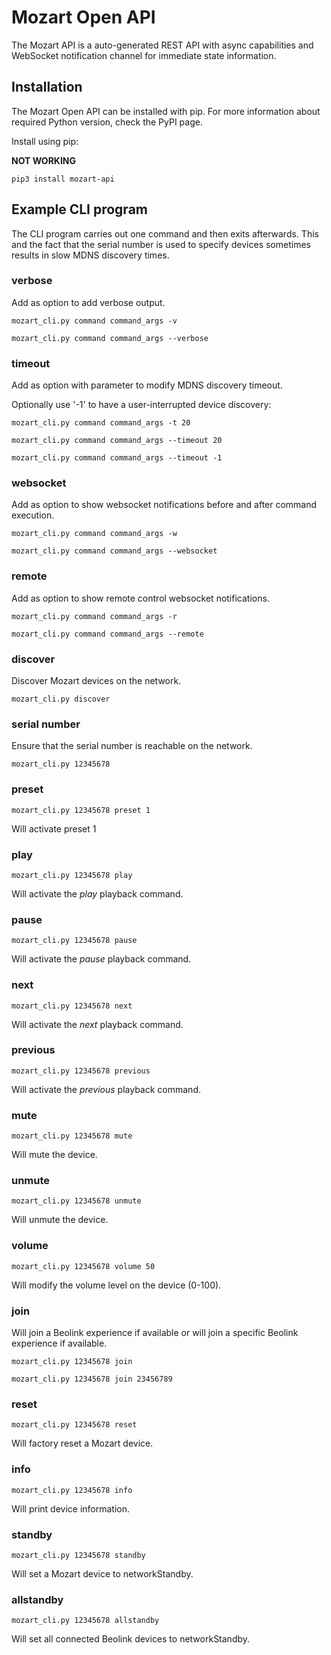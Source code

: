 # Mozart Open API

The Mozart API is a auto-generated REST API with async capabilities and WebSocket notification channel for immediate state information.

## Installation

The Mozart Open API can be installed with pip. For more information about required Python version, check the PyPI page.

Install using pip:

__NOT WORKING__

```terminal
pip3 install mozart-api
```

## Example CLI program

The CLI program carries out one command and then exits afterwards. This and the fact that the serial number is used to specify devices sometimes results in slow MDNS discovery times.

### verbose

Add as option to add verbose output.

```terminal
mozart_cli.py command command_args -v

mozart_cli.py command command_args --verbose
```

### timeout

Add as option with parameter to modify MDNS discovery timeout.

Optionally use '-1' to have a user-interrupted device discovery:

```terminal
mozart_cli.py command command_args -t 20

mozart_cli.py command command_args --timeout 20

mozart_cli.py command command_args --timeout -1
```

### websocket

Add as option to show websocket notifications before and after command execution.

```terminal
mozart_cli.py command command_args -w

mozart_cli.py command command_args --websocket
```

### remote

Add as option to show remote control websocket notifications.

```terminal
mozart_cli.py command command_args -r

mozart_cli.py command command_args --remote
```

### discover

Discover Mozart devices on the network.

```terminal
mozart_cli.py discover
```

### serial number

Ensure that the serial number is reachable on the network.

```terminal
mozart_cli.py 12345678
```

### preset

```terminal
mozart_cli.py 12345678 preset 1
```

Will activate preset 1

### play

```terminal
mozart_cli.py 12345678 play
```

Will activate the _play_ playback command.

### pause

```terminal
mozart_cli.py 12345678 pause
```

Will activate the _pause_ playback command.

### next

```terminal
mozart_cli.py 12345678 next
```

Will activate the _next_ playback command.

### previous

```terminal
mozart_cli.py 12345678 previous
```

Will activate the _previous_ playback command.

### mute

```terminal
mozart_cli.py 12345678 mute
```

Will mute the device.

### unmute

```terminal
mozart_cli.py 12345678 unmute
```

Will unmute the device.

### volume

```terminal
mozart_cli.py 12345678 volume 50
```

Will modify the volume level on the device (0-100).

### join

Will join a Beolink experience if available or will join a specific Beolink experience if available.

```terminal
mozart_cli.py 12345678 join

mozart_cli.py 12345678 join 23456789
```

### reset

```terminal
mozart_cli.py 12345678 reset
```

Will factory reset a Mozart device.

### info

```terminal
mozart_cli.py 12345678 info
```

Will print device information.

### standby

```terminal
mozart_cli.py 12345678 standby
```

Will set a Mozart device to networkStandby.

### allstandby

```terminal
mozart_cli.py 12345678 allstandby
```

Will set all connected Beolink devices to networkStandby.
